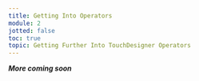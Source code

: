 ```yaml
---
title: Getting Into Operators
module: 2
jotted: false
toc: true
topic: Getting Further Into TouchDesigner Operators
---
```


**_More coming soon_**
